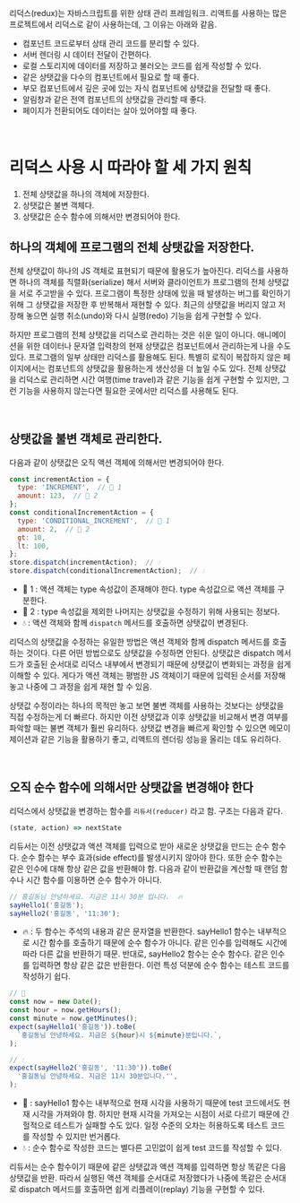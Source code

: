 리덕스(redux)는 자바스크립트를 위한 상태 관리 프레임워크. 리액트를 사용하는 많은 프로젝트에서 리덕스로 같이 사용하는데, 그 이유는 아래와 같음.

- 컴포넌트 코드로부터 상태 관리 코드를 분리할 수 있다.
- 서버 렌더링 시 데이터 전달이 간편하다.
- 로컬 스토리지에 데이터를 저장하고 불러오는 코드를 쉽게 작성할 수 있다.
- 같은 상탯값을 다수의 컴포넌트에서 필요로 할 때 좋다.
- 부모 컴포넌트에서 깊은 곳에 있는 자식 컴포넌트에 상탯값을 전달할 때 좋다.
- 알림창과 같은 전역 컴포넌트의 상탯값을 관리할 때 좋다.
- 페이지가 전환되어도 데이터는 살아 있어야할 때 좋다.

<br/>

# 리덕스 사용 시 따라야 할 세 가지 원칙

1. 전체 상탯값을 하나의 객체에 저장한다.
2. 상탯값은 불변 객체다.
3. 상탯값은 순수 함수에 의해서만 변경되어야 한다.

## 하나의 객체에 프로그램의 전체 상탯값을 저장한다.

전체 상탯값이 하나의 JS 객체로 표현되기 때문에 활용도가 높아진다. 리덕스를 사용하면 하나의 객체를 직렬화(serialize) 해서 서버와 클라이언트가 프로그램의 전체 상탯값을 서로 주고받을 수 있다. 프로그램이 특정한 상태에 있을 때 발생하는 버그를 확인하기 위해 그 상탯값을 저장한 후 반복해서 재현할 수 있다. 최근의 상탯값을 버리지 않고 저장해 놓으면 실행 취소(undo)와 다시 실행(redo) 기능을 쉽게 구현할 수 있다.

하지만 프로그램의 전체 상탯값을 리덕스로 관리하는 것은 쉬운 일이 아니다. 애니메이션을 위한 데이터나 문자열 입력창의 현재 상탯값은 컴포넌트에서 관리하는게 나을 수도 있다. 프로그램의 일부 상태만 리덕스를 활용해도 된다. 특별히 로직이 복잡하지 않은 페이지에서는 컴포넌트의 상탯값을 활용하는게 생산성을 더 높일 수도 있다. 전체 상탯값을 리덕스로 관리하면 시간 여행(time travel)과 같은 기능을 쉽게 구현할 수 있지만, 그런 기능을 사용하지 않는다면 필요한 곳에서만 리덕스를 사용해도 된다.

<br/>

## 상탯값을 불변 객체로 관리한다.

다음과 같이 상탯값은 오직 액션 객체에 의해서만 변경되어야 한다.

```js
const incrementAction = {
  type: 'INCREMENT',  // 📌 1
  amount: 123,  // 📌 2
};
const conditionalIncrementAction = {
  type: 'CONDITIONAL_INCREMENT',  // 📌 1
  amount: 2,  // 📌 2
  gt: 10,
  lt: 100,
};
store.dispatch(incrementAction);  // 💧
store.dispatch(conditionalIncrementAction);  // 💧
```

- 📌 1 : 액션 객체는 type 속성값이 존재해야 한다. type 속성값으로 액션 객체를 구분한다.
- 📌 2 : type 속성값을 제외한 나머지는 상탯값을 수정하기 위해 사용되는 정보다.
- 💧 : 액션 객체와 함께 `dispatch` 메서드를 호출하면 상탯값이 변경된다.

리덕스의 상탯값을 수정하는 유일한 방법은 액션 객체와 함께 dispatch 메서드를 호출하는 것이다. 다른 어떤 방법으로도 상탯값을 수정하면 안된다. 상탯값은 dispatch 메서드가 호출된 순서대로 리덕스 내부에서 변경되기 때문에 상탯값이 변화되는 과정을 쉽게 이해할 수 있다. 게다가 액션 객체는 평범한 JS 객체이기 때문에 입력된 순서를 저장해놓고 나중에 그 과정을 쉽게 재현 할 수 있음.

상탯값 수정이라는 하나의 목적만 놓고 보면 불변 객체를 사용하는 것보다는 상탯값을 직접 수정하는게 더 빠르다. 하지만 이전 상탯값과 이후 상탯값을 비교해서 변경 여부를 파악할 때는 불변 객체가 훨씬 유리하다. 상탯값 변경을 빠르게 확인할 수 있으면 메모이제이션과 같은 기능을 활용하기 좋고, 리액트의 렌더링 성능을 올리는 데도 유리하다.

<br/>

## 오직 순수 함수에 의해서만 상탯값을 변경해야 한다

리덕스에서 상탯값을 변경하는 함수를 `리듀서(reducer)` 라고 함. 구조는 다음과 같다.

```js
(state, action) => nextState
```

리듀서는 이전 상탯값과 액션 객체를 입력으로 받아 새로운 상탯값을 만드는 순수 함수다. 순수 함수는 부수 효과(side effect)를 발생시키지 않아야 한다. 또한 순수 함수는 같은 인수에 대해 항상 같은 값을 반환해야 함. 다음과 같이 반환값을 계산할 때 랜덤 함수나 시간 함수를 이용하면 순수 함수가 아니다.

```jsx
// 홍길동님 안녕하세요. 지금은 11시 30분 입니다.  🔥
sayHello1('홍길동');
sayHello2('홍길동', '11:30');
```

- 🔥 : 두 함수는 주석의 내용과 같은 문자열을 반환한다. sayHello1 함수는 내부적으로 시간 함수를 호출하기 때문에 순수 함수가 아니다. 같은 인수를 입력해도 시간에 따라 다른 값을 반환하기 때문. 반대로, sayHello2 함수는 순수 함수다. 같은 인수를 입력하면 항상 같은 값은 반환한다. 이런 특성 덕분에 순수 함수는 테스트 코드를 작성하기 쉽다.

```js
// 🚀
const now = new Date();
const hour = now.getHours();
const minute = now.getMinutes();
expect(sayHello1('홍길동')).toBe(
  `홍길동님 안녕하세요. 지금은 ${hour}시 ${minute}분입니다.`,
);

// 💧
expect(sayHello2('홍길동', '11:30')).toBe(
  '홍길동님 안녕하세요. 지금은 11시 30분입니다.'',
);
```

- 🚀 : sayHello1 함수는 내부적으로 현재 시각을 사용하기 때문에 test 코드에서도 현재 시각을 가져와야 함. 하지만 현재 시각을 가져오는 시점이 서로 다르기 때문에 간헐적으로 테스트가 실패할 수도 있다. 일정 수준의 오차는 허용하도록 테스트 코드를 작성할 수 있지만 번거롭다.
- 💧 : 순수 함수로 작성한 코드는 별다른 고민없이 쉽게 test 코드를 작성할 수 있다.

리듀서는 순수 함수이기 때문에 같은 상탯값과 액션 객체를 입력하면 항상 똑같은 다음 상탯값을 반환. 따라서 실행된 액션 객체를 순서대로 저장했다가 나중에 똑같은 순서대로 dispatch 메서드를 호출하면 쉽게 리플레이(replay) 기능을 구현할 수 있다.
